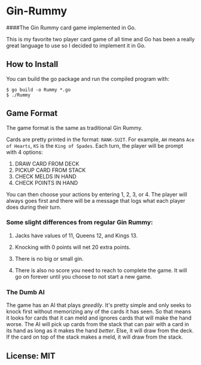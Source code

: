 # Gin-Rummy

####The Gin Rummy card game implemented in Go.

This is my favorite two player card game of all time and Go has been a really great language to use so I decided to implement it in Go.

## How to Install

You can build the go package and run the compiled program with:

```
$ go build -o Rummy *.go
$ ./Rummy
```

## Game Format

The game format is the same as traditional Gin Rummy.

Cards are pretty printed in the format: `RANK-SUIT`. For example, `AH` means `Ace of Hearts`, `KS` is the `King of Spades`. Each turn, the player will be prompt with 4 options:

1. DRAW CARD FROM DECK
2. PICKUP CARD FROM STACK
3. CHECK MELDS IN HAND
4. CHECK POINTS IN HAND

You can then choose your actions by entering 1, 2, 3, or 4. The player will always goes first and there will be a message that logs what each player does during their turn.

### Some slight differences from regular Gin Rummy:

1. Jacks have values of 11, Queens 12, and Kings 13.

2. Knocking with 0 points will net 20 extra points.

3. There is no big or small gin.

4. There is also no score you need to reach to complete the game. It will go on forever until you choose to not start a new game.

### The Dumb AI

The game has an AI that plays *greedily*. It's pretty simple and only seeks to knock first without memorizing any of the cards it has seen. So that means it looks for cards that it can meld and ignores cards that will make the hand worse. The AI will pick up cards from the stack that can pair with a card in its hand as long as it makes the hand *better*. Else, it will draw from the deck. If the card on top of the stack makes a meld, it will draw from the stack.

## License: MIT
